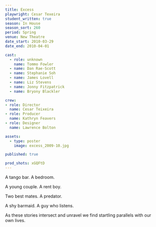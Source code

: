 ```yaml
---
title: Excess
playwright: Cesar Texeira
student_written: true
season: In House
season_sort: 260
period: Spring
venue: New Theatre
date_start: 2010-03-29
date_end: 2010-04-01

cast:
  - role: unknown
    name: Tommo Fowler
  - name: Dan Rae-Scott
  - name: Stephanie Soh
  - name: James Lovell
  - name: Liz Stevens
  - name: Jonny Fitzpatrick
  - name: Bryony Blackler

crew:
- role: Director
  name: Cesar Teixeira
- role: Producer
  name: Kathryn Feavers
- role: Designer
  name: Lawrence Bolton

assets:
  - type: poster
    image: excess_2009-10.jpg

published: true

prod_shots: xGQFtD
---
```


A tango bar. A bedroom.

A young couple. A rent boy.

Two best mates. A predator.

A shy barmaid. A guy who listens.

As these stories intersect and unravel we find startling parallels with our own lives.
